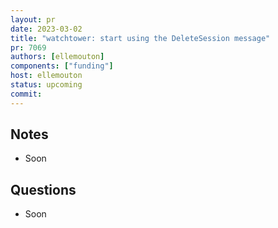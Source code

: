 ```yaml
---
layout: pr
date: 2023-03-02    
title: "watchtower: start using the DeleteSession message"
pr: 7069
authors: [ellemouton]
components: ["funding"]
host: ellemouton
status: upcoming
commit:
---
```


## Notes

- Soon

## Questions

- Soon